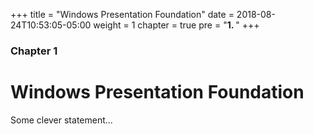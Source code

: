 +++
title = "Windows Presentation Foundation"
date = 2018-08-24T10:53:05-05:00
weight = 1
chapter = true
pre = "<b>1. </b>"
+++

### Chapter 1

# Windows Presentation Foundation

Some clever statement...
